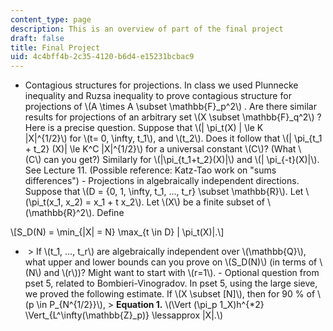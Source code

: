 ```yaml
---
content_type: page
description: This is an overview of part of the final project
draft: false
title: Final Project
uid: 4c4bff4b-2c35-4120-b6d4-e15231bcbac9
---
```

- Contagious structures for projections. In class we used Plunnecke inequality and Ruzsa inequality to prove contagious structure for projections of \\(A \times A \subset \mathbb{F}\_p^2\\) . Are there similar results for projections of an arbitrary set \\(X \subset \mathbb{F}\_q^2\\) ? Here is a precise question. Suppose that \\(| \pi_t(X) | \le K |X|^{1/2}\\) for \\(t= 0, \infty, t_1\\), and \\(t_2\\). Does it follow that \\(| \pi\_{t_1 + t_2} (X)| \le K^C |X|^{1/2}\\) for a universal constant \\(C\\)? (What \\(C\\) can you get?) Similarly for \\(|\pi\_{t_1+t_2}(X)|\\) and \\(| \pi\_{-t}(X)|\\). See Lecture 11. (Possible reference: Katz-Tao work on "sums differences") - Projections in algebraically independent directions. Suppose that \\(D = {0, 1, \infty, t_1, …, t_r} \subset \mathbb{R}\\). Let \\(\pi_t(x_1, x_2) = x_1 + t x_2\\). Let \\(X\\) be a finite subset of \\(\mathbb{R}^2\\). Define 

\\[S_D(N) = \min_{|X| = N} \max_{t \in D} | \pi_t(X)|.\\]

-  > If \\(t_1, …, t_r\\) are algebraically independent over \\(\mathbb{Q}\\), what upper and lower bounds can you prove on \\(S_D(N)\\) (in terms of \\(N\\) and \\(r\\))? Might want to start with \\(r=1\\). - Optional question from pset 5, related to Bombieri-Vinogradov. In pset 5, using the large sieve, we proved the following estimate. If \\(X \subset [N]\\), then for 90 % of \\(p \in P_{N^{1/2}}\\), > **Equation 1.** \\(\Vert (\pi_p 1_X)h^{*2} \Vert_{L^\infty(\mathbb{Z}_p)} \lessapprox |X|.\\)